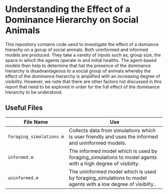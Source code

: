 # Understanding the Effect of a Dominance Hierarchy on Social Animals

This repository contains code uesd to investigate the effect of a domiance hierachy on a gorup of social animals. Both uninformed and informed models are produced. They take a vareity of inputs such as; group size, the space in which the agents operate in and initial healths. The agent-based models then help to determine that hat the presence of the dominance hierarchy is disadvantageous to a social group of animals whereby the effect of the dominance hierarchy is amplified with an increasing degree of visibility. However, we note that there are other factors not discussed in this report that need to be explored in order for the full effect of the dominance hierarchy to be understood.

## Useful Files

| File Name                    | Use                                                                                                            |
| ---------------------------- | -------------------------------------------------------------------------------------------------------------- |
| ```foraging_simulations.m```         | Collects data from simulations which is user friendly and uses the informed and uninformed models.                                                   |
| ```informed.m``` |The informed model which is used by foraging_simulations to model agents with a high degree of visibilty.|
| ```uninformed.m```      | The uninformed model which is used by foraging_simulations to model agents with a low degree of visibilty..                                                                                              |
